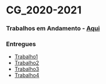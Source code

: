 # CG_2020-2021

### Trabalhos em Andamento - [Aqui](trabalho4/)

### Entregues
- [Trabalho1](trabalho1/)
- [Trabalho2](trabalho2/)
- [Trabalho3](trabalho3/)
- [Trabalho4](trabalho4/)

